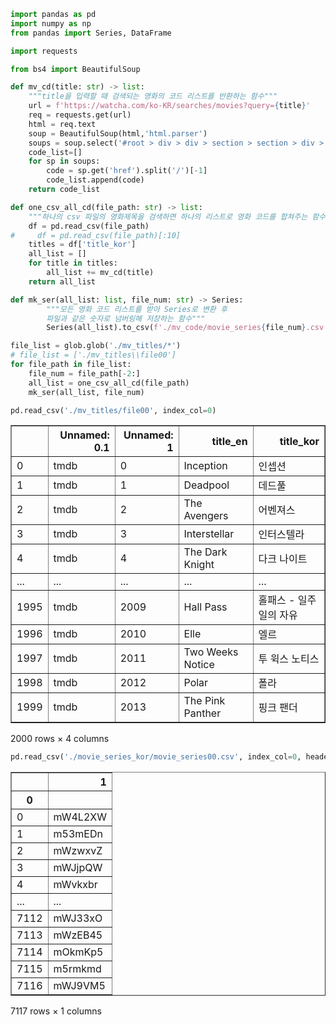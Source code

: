 ```python
import pandas as pd
import numpy as np
from pandas import Series, DataFrame

import requests

from bs4 import BeautifulSoup
```


```python
def mv_cd(title: str) -> list:
    """title을 입력할 때 검색되는 영화의 코드 리스트를 반환하는 함수"""
    url = f'https://watcha.com/ko-KR/searches/movies?query={title}'
    req = requests.get(url)
    html = req.text
    soup = BeautifulSoup(html,'html.parser')
    soups = soup.select('#root > div > div > section > section > div > div > div > ul > li > a')
    code_list=[]
    for sp in soups:
        code = sp.get('href').split('/')[-1]
        code_list.append(code)
    return code_list    
```


```python
def one_csv_all_cd(file_path: str) -> list:
    """하나의 csv 파일의 영화제목을 검색하면 하나의 리스트로 영화 코드를 합쳐주는 함수."""
    df = pd.read_csv(file_path)
#     df = pd.read_csv(file_path)[:10]
    titles = df['title_kor']
    all_list = []
    for title in titles:
        all_list += mv_cd(title)
    return all_list
```


```python
def mk_ser(all_list: list, file_num: str) -> Series:
        """모든 영화 코드 리스트를 받아 Series로 변환 후 
        파일과 같은 숫자로 넘버링해 저장하는 함수"""
        Series(all_list).to_csv(f'./mv_code/movie_series{file_num}.csv')
```


```python
file_list = glob.glob('./mv_titles/*')
# file_list = ['./mv_titles\\file00']
for file_path in file_list:
    file_num = file_path[-2:]
    all_list = one_csv_all_cd(file_path)
    mk_ser(all_list, file_num)
```


```python
pd.read_csv('./mv_titles/file00', index_col=0)
```




<div>
<table border="1" class="dataframe">
  <thead>
    <tr style="text-align: right;">
      <th></th>
      <th>Unnamed: 0.1</th>
      <th>Unnamed: 1</th>
      <th>title_en</th>
      <th>title_kor</th>
    </tr>
  </thead>
  <tbody>
    <tr>
      <td>0</td>
      <td>tmdb</td>
      <td>0</td>
      <td>Inception</td>
      <td>인셉션</td>
    </tr>
    <tr>
      <td>1</td>
      <td>tmdb</td>
      <td>1</td>
      <td>Deadpool</td>
      <td>데드풀</td>
    </tr>
    <tr>
      <td>2</td>
      <td>tmdb</td>
      <td>2</td>
      <td>The Avengers</td>
      <td>어벤져스</td>
    </tr>
    <tr>
      <td>3</td>
      <td>tmdb</td>
      <td>3</td>
      <td>Interstellar</td>
      <td>인터스텔라</td>
    </tr>
    <tr>
      <td>4</td>
      <td>tmdb</td>
      <td>4</td>
      <td>The Dark Knight</td>
      <td>다크 나이트</td>
    </tr>
    <tr>
      <td>...</td>
      <td>...</td>
      <td>...</td>
      <td>...</td>
      <td>...</td>
    </tr>
    <tr>
      <td>1995</td>
      <td>tmdb</td>
      <td>2009</td>
      <td>Hall Pass</td>
      <td>홀패스 - 일주일의 자유</td>
    </tr>
    <tr>
      <td>1996</td>
      <td>tmdb</td>
      <td>2010</td>
      <td>Elle</td>
      <td>엘르</td>
    </tr>
    <tr>
      <td>1997</td>
      <td>tmdb</td>
      <td>2011</td>
      <td>Two Weeks Notice</td>
      <td>투 윅스 노티스</td>
    </tr>
    <tr>
      <td>1998</td>
      <td>tmdb</td>
      <td>2012</td>
      <td>Polar</td>
      <td>폴라</td>
    </tr>
    <tr>
      <td>1999</td>
      <td>tmdb</td>
      <td>2013</td>
      <td>The Pink Panther</td>
      <td>핑크 팬더</td>
    </tr>
  </tbody>
</table>
<p>2000 rows × 4 columns</p>
</div>




```python
pd.read_csv('./movie_series_kor/movie_series00.csv', index_col=0, header=None)
```




<div>
<table border="1" class="dataframe">
  <thead>
    <tr style="text-align: right;">
      <th></th>
      <th>1</th>
    </tr>
    <tr>
      <th>0</th>
      <th></th>
    </tr>
  </thead>
  <tbody>
    <tr>
      <td>0</td>
      <td>mW4L2XW</td>
    </tr>
    <tr>
      <td>1</td>
      <td>m53mEDn</td>
    </tr>
    <tr>
      <td>2</td>
      <td>mWzwxvZ</td>
    </tr>
    <tr>
      <td>3</td>
      <td>mWJjpQW</td>
    </tr>
    <tr>
      <td>4</td>
      <td>mWvkxbr</td>
    </tr>
    <tr>
      <td>...</td>
      <td>...</td>
    </tr>
    <tr>
      <td>7112</td>
      <td>mWJ33xO</td>
    </tr>
    <tr>
      <td>7113</td>
      <td>mWzEB45</td>
    </tr>
    <tr>
      <td>7114</td>
      <td>mOkmKp5</td>
    </tr>
    <tr>
      <td>7115</td>
      <td>m5rmkmd</td>
    </tr>
    <tr>
      <td>7116</td>
      <td>mWJ9VM5</td>
    </tr>
  </tbody>
</table>
<p>7117 rows × 1 columns</p>
</div>
